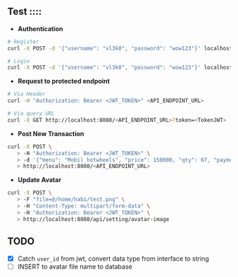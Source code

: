 ## Test ::::

- **Authentication**
```sh
# Register
curl -X POST -d '{"username": "vl3k0", "password": "wow123"}' localhost:8080/api/register

# Login
curl -X POST -d '{"username": "vl3k0", "password": "wow123"}' localhost:8080/api/login
```
- **Request to protected endpoint**
```sh
# Via Header
curl -H "Authorization: Bearer <JWT_TOKEN>" <API_ENDPOINT_URL>

# Via query URL
curl -X GET http://localhost:8080/<API_ENDPOINT_URL>?token=<TokenJWT>
```

- **Post New Transaction**
```sh
curl -X POST \
   > -H "Authorization: Bearer <JWT_TOKEN>" \
   > -d '{"menu": "Mobil hotwheels", "price": 150000, "qty": 67, "payment": "BANK Jago", "total": 4}' \
   > http://localhost:8080/<API_ENDPOINT_URL>
```

- **Update Avatar**
```sh
curl -X POST \
   > -F "file=@/home/habi/test.png" \
   > -H "Content-Type: multipart/form-data" \
   > -H "Authorization: Bearer <JWT_TOKEN>" \
   > http://localhost:8080/api/setting/avatar-image
```

## TODO

- [x] Catch `user_id` from jwt, convert data type from interface to string
- [ ] INSERT to avatar file name to database